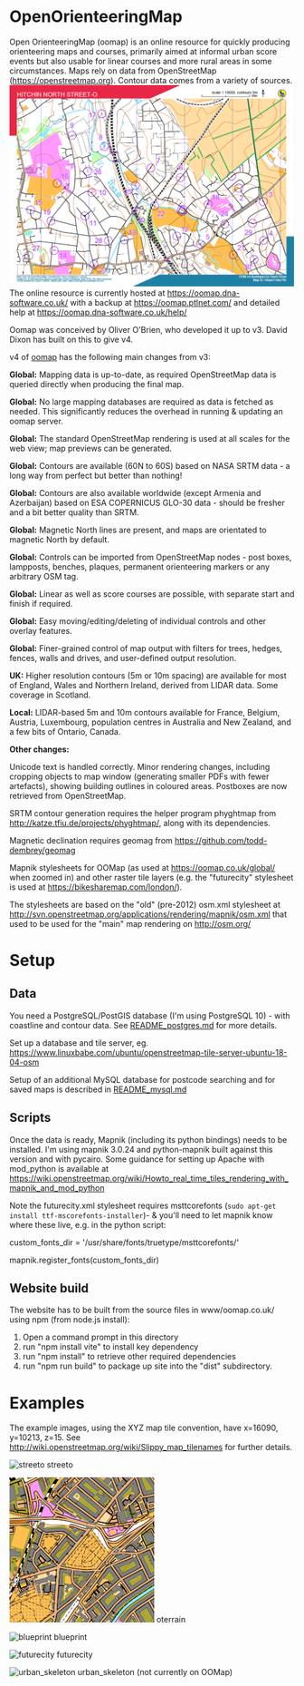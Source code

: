 OpenOrienteeringMap
=====

Open OrienteeringMap (oomap) is an online resource for quickly producing orienteering maps and courses, primarily aimed at informal urban score events but also usable for linear courses and more rural areas in some circumstances.  Maps rely on data from OpenStreetMap (https://openstreetmap.org).  Contour data comes from a variety of sources.
![Example map](examples/example_output.png)
The online resource is currently hosted at https://oomap.dna-software.co.uk/ with a backup at https://oomap.ptlnet.com/ and detailed help at https://oomap.dna-software.co.uk/help/

Oomap was conceived by Oliver O'Brien, who developed it up to v3.  David Dixon has built on this to give v4.

v4 of [oomap](https://github.com/oobrien/oomap) has the following main changes from v3:

**Global:**  Mapping data is up-to-date, as required OpenStreetMap data is queried directly when producing the final map.

**Global:** No large mapping databases are required as data is fetched as needed.  This significantly reduces the overhead in running & updating an oomap server.

**Global:**  The standard OpenStreetMap rendering is used at all scales for the web view; map previews can be generated.

**Global:**  Contours are available (60N to 60S) based on NASA SRTM data - a long way from perfect but better than nothing!

**Global:**  Contours are also available worldwide (except Armenia and Azerbaijan) based on ESA COPERNICUS GLO-30 data - should be fresher and a bit better quality than SRTM.

**Global:**  Magnetic North lines are present, and maps are orientated to magnetic North by default.

**Global:**  Controls can be imported from OpenStreetMap nodes - post boxes, lampposts, benches, plaques, permanent orienteering markers or any arbitrary OSM tag.

**Global:**  Linear as well as score courses are possible, with separate start and finish if required.

**Global:**  Easy moving/editing/deleting of individual controls and other overlay features.

**Global:**  Finer-grained control of map output with filters for trees, hedges, fences, walls and drives, and user-defined output resolution.

**UK:**  Higher resolution contours (5m or 10m spacing) are available for most of England, Wales and Northern Ireland, derived from LIDAR data.  Some coverage in Scotland.

**Local:**  LIDAR-based 5m and 10m contours available for France, Belgium, Austria, Luxembourg, population centres in Australia and New Zealand, and a few bits of Ontario, Canada.

**Other changes:**

Unicode text is handled correctly.
Minor rendering changes, including cropping objects to map window (generating smaller PDFs with fewer artefacts), showing building outlines in coloured areas.
Postboxes are now retrieved from OpenStreetMap.

SRTM contour generation requires the helper program phyghtmap from http://katze.tfiu.de/projects/phyghtmap/, along with its dependencies.

Magnetic declination requires geomag from https://github.com/todd-dembrey/geomag

Mapnik stylesheets for OOMap (as used at https://oomap.co.uk/global/ when zoomed in) and other raster tile layers (e.g. the "futurecity" stylesheet is used at https://bikesharemap.com/london/).

The stylesheets are based on the "old" (pre-2012) osm.xml stylesheet at http://svn.openstreetmap.org/applications/rendering/mapnik/osm.xml that used to be used for the "main" map rendering on http://osm.org/

Setup
===

Data
---

You need a PostgreSQL/PostGIS database (I'm using PostgreSQL 10) - with coastline and contour data.  See [README_postgres.md](README_postgre.md) for more details.

Set up a database and tile server, eg. https://www.linuxbabe.com/ubuntu/openstreetmap-tile-server-ubuntu-18-04-osm

Setup of an additional MySQL database for postcode searching and for saved maps is described in [README_mysql.md](README_mysql.md)

Scripts
---

Once the data is ready, Mapnik (including its python bindings) needs to be installed. I'm using mapnik 3.0.24 and python-mapnik built against this version and with pycairo.  Some guidance for setting up Apache with mod_python is available at https://wiki.openstreetmap.org/wiki/Howto_real_time_tiles_rendering_with_mapnik_and_mod_python

Note the futurecity.xml stylesheet requires msttcorefonts  (```sudo apt-get install ttf-mscorefonts-installer```)- & you'll need to let mapnik know where these live, e.g. in the python script:

custom_fonts_dir = '/usr/share/fonts/truetype/msttcorefonts/'

mapnik.register_fonts(custom_fonts_dir)

Website build
---

The website has to be built from the source files in www/oomap.co.uk/ using npm (from node.js install):

1.  Open a command prompt in this directory
2.  run "npm install vite" to install key dependency
3.  run "npm install" to retrieve other required dependencies
4.  run "npm run build" to package up site into the "dist" subdirectory.

Examples
===

The example images, using the XYZ map tile convention, have x=16090, y=10213, z=15. See http://wiki.openstreetmap.org/wiki/Slippy_map_tilenames for further details.

![streeto](examples/streeto_z15.png "streeto") streeto

![oterrain](examples/oterrain_z15.png "oterrain") oterrain

![blueprint](examples/blueprint_z15.png "blueprint") blueprint

![futurecity](examples/futurecity_z15.png "futurecity") futurecity

![urban_skeleton](examples/urban_skeleton_z15.png "urban_skeleton") urban_skeleton (not currently on OOMap)

